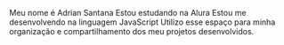 Meu nome é  Adrian Santana
Estou estudando na Alura
Estou me desenvolvendo na linguagem JavaScript
Utilizo esse espaço para minha organização e compartilhamento dos meu projetos desenvolvidos.
